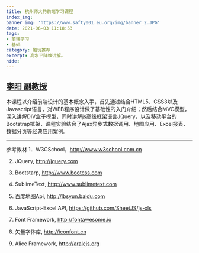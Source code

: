 ```yaml
---
title: 杭州师大的前端学习课程
index_img: 
banner_img: 'https://www.safty001.eu.org/img/banner_2.JPG'
date: 2021-06-03 11:18:53
tags: 
- 前端学习
- 基础
category: 酷玩推荐
excerpt: 高水平降维讲解。
hide:
---
```

[李阳 副教授](http://mooc1.chaoxing.com/course/87155873.html)
---
本课程以介绍前端设计的基本概念入手，首先通过结合HTML5、CSS3以及Javascript语言，对WEB程序设计做了基础性的入门介绍；然后结合MVC模型，深入讲解DIV盒子模型，同时讲解js高级框架语言JQuery，以及移动平台的Bootstrap框架，课程实验结合了Ajax异步式数据调用、地图应用、Excel报表、数据分页等经典应用案例。

---
参考教材
1．W3CSchool，http://www.w3school.com.cn

2. JQuery, http://jquery.com

3. Bootstarp, http://www.bootcss.com

4. SublimeText, http://www.sublimetext.com

5. 百度地图Api, http://lbsyun.baidu.com

6. JavaScript-Excel API, https://github.com/SheetJS/js-xls

7. Font Framework, http://fontawesome.io

8. 矢量字体库, http://iconfont.cn

9. Alice Framework, http://aralejs.org